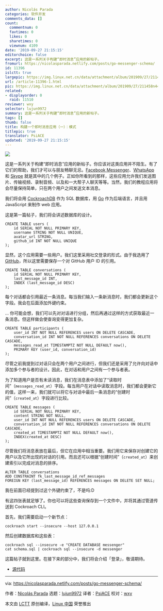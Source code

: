 ```yaml
---
author: Nicolás Parada
categories: 软件开发
comments_data: []
count:
  commentnum: 0
  favtimes: 0
  likes: 0
  sharetimes: 0
  viewnum: 4109
date: '2019-09-27 21:15:15'
editorchoice: false
excerpt: 这是一系列关于构建“即时消息”应用的新帖子。
fromurl: https://nicolasparada.netlify.com/posts/go-messenger-schema/
id: 11396
islctt: true
largepic: https://img.linux.net.cn/data/attachment/album/201909/27/211458n44f7jvp77lfxxm0.jpg
url: /article-11396-1.html
pic: https://img.linux.net.cn/data/attachment/album/201909/27/211458n44f7jvp77lfxxm0.jpg.thumb.jpg
related:
- displayorder: 0
  raid: 11510
reviewer: wxy
selector: lujun9972
summary: 这是一系列关于构建“即时消息”应用的新帖子。
tags: []
thumb: false
title: 构建一个即时消息应用（一）：模式
titlepic: true
translator: PsiACE
updated: '2019-09-27 21:15:15'
---
```


![](/data/attachment/album/201909/27/211458n44f7jvp77lfxxm0.jpg)


这是一系列关于构建“即时消息”应用的新帖子。你应该对这类应用并不陌生。有了它们的帮助，我们才可以与朋友畅聊无忌。[Facebook Messenger](https://www.messenger.com/)、[WhatsApp](https://www.whatsapp.com/) 和 [Skype](https://www.skype.com/) 就是其中的几个例子。正如你所看到的那样，这些应用允许我们发送图片、传输视频、录制音频、以及和一大帮子人聊天等等。当然，我们的教程应用将会尽量保持简单，只在两个用户之间发送文本消息。


我们将会用 [CockroachDB](https://www.cockroachlabs.com/) 作为 SQL 数据库，用 [Go](https://golang.org/) 作为后端语言，并且用 JavaScript 来制作 web 应用。


这是第一篇帖子，我们将会讲述数据库的设计。



```
CREATE TABLE users (
    id SERIAL NOT NULL PRIMARY KEY,
    username STRING NOT NULL UNIQUE,
    avatar_url STRING,
    github_id INT NOT NULL UNIQUE
);
```

显然，这个应用需要一些用户。我们这里采用社交登录的形式。由于我选用了 [GitHub](https://github.com/)，所以这里需要保存一个对 GitHub 用户 ID 的引用。



```
CREATE TABLE conversations (
    id SERIAL NOT NULL PRIMARY KEY,
    last_message_id INT,
    INDEX (last_message_id DESC)
);
```

每个对话都会引用最近一条消息。每当我们输入一条新消息时，我们都会更新这个字段。我会在后面添加外键约束。


… 你可能会想，我们可以先对对话进行分组，然后再通过这样的方式获取最近一条消息。但这样做会使查询变得更加复杂。



```
CREATE TABLE participants (
    user_id INT NOT NULL REFERENCES users ON DELETE CASCADE,
    conversation_id INT NOT NULL REFERENCES conversations ON DELETE CASCADE,
    messages_read_at TIMESTAMPTZ NOT NULL DEFAULT now(),
    PRIMARY KEY (user_id, conversation_id)
);
```

尽管之前我提到过对话只会在两个用户之间进行，但我们还是采用了允许向对话中添加多个参与者的设计。因此，在对话和用户之间有一个参与者表。


为了知道用户是否有未读消息，我们在消息表中添加了“读取时间”（`messages_read_at`）字段。每当用户在对话中读取消息时，我们都会更新它的值，这样一来，我们就可以将它与对话中最后一条消息的“创建时间”（`created_at`）字段进行比较。



```
CREATE TABLE messages (
    id SERIAL NOT NULL PRIMARY KEY,
    content STRING NOT NULL,
    user_id INT NOT NULL REFERENCES users ON DELETE CASCADE,
    conversation_id INT NOT NULL REFERENCES conversations ON DELETE CASCADE,
    created_at TIMESTAMPTZ NOT NULL DEFAULT now(),
    INDEX(created_at DESC)
);
```

尽管我们将消息表放在最后，但它在应用中相当重要。我们用它来保存对创建它的用户以及它所出现的对话的引用。而且还可以根据“创建时间”（`created_at`）来创建索引以完成对消息的排序。



```
ALTER TABLE conversations
ADD CONSTRAINT fk_last_message_id_ref_messages
FOREIGN KEY (last_message_id) REFERENCES messages ON DELETE SET NULL;
```

我在前面已经提到过这个外键约束了，不是吗:D


有这四张表就足够了。你也可以将这些查询保存到一个文件中，并将其通过管道传送到 Cockroach CLI。


首先，我们需要启动一个新节点：



```
cockroach start --insecure --host 127.0.0.1
```

然后创建数据库和这些表：



```
cockroach sql --insecure -e "CREATE DATABASE messenger"
cat schema.sql | cockroach sql --insecure -d messenger
```

这篇帖子就到这里。在接下来的部分中，我们将会介绍「登录」，敬请期待。


* [源代码](https://github.com/nicolasparada/go-messenger-demo)




---


via: <https://nicolasparada.netlify.com/posts/go-messenger-schema/>


作者：[Nicolás Parada](https://nicolasparada.netlify.com/) 选题：[lujun9972](https://github.com/lujun9972) 译者：[PsiACE](https://github.com/PsiACE) 校对：[wxy](https://github.com/wxy)


本文由 [LCTT](https://github.com/LCTT/TranslateProject) 原创编译，[Linux 中国](https://linux.cn/) 荣誉推出
